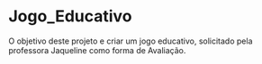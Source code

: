 # Jogo_Educativo
O objetivo deste projeto e criar um jogo educativo, solicitado pela professora Jaqueline como forma de Avaliação.
